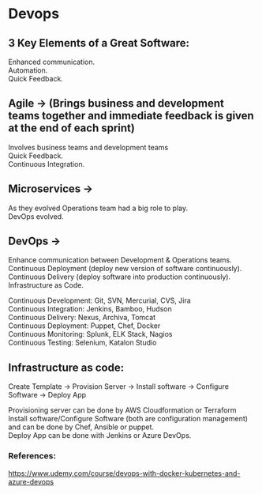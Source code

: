 # Devops

## 3 Key Elements of a Great Software: 
   Enhanced communication.  
   Automation.  
   Quick Feedback.  

## Agile -> (Brings business and development teams together and immediate feedback is given at the end of each sprint)
  Involves business teams and development teams   
  Quick Feedback.   
  Continuous Integration.     

## Microservices -> 
As they evolved Operations team had a big role to play.   
DevOps evolved.   

## DevOps -> 
  Enhance communication between Development & Operations teams.  
  Continuous Deployment (deploy new version of software continuously).  
  Continuous Delivery (deploy software into production continuously).     
  Infrastructure as Code.  

Continuous Development: Git, SVN, Mercurial, CVS, Jira   
Continuous Integration: Jenkins, Bamboo, Hudson    
Continuous Delivery: Nexus, Archiva, Tomcat   
Continuous Deployment: Puppet, Chef, Docker   
Continuous Monitoring: Splunk, ELK Stack, Nagios     
Continuous Testing: Selenium, Katalon Studio   


## Infrastructure as code:   
Create Template -> Provision Server -> Install software -> Configure Software -> Deploy App    

Provisioning server can be done by AWS Cloudformation or Terraform    
Install software/Configure Software (both are configuration management) and can be done by Chef, Ansible or puppet.     
Deploy App can be done with Jenkins or Azure DevOps.    


### References:
https://www.udemy.com/course/devops-with-docker-kubernetes-and-azure-devops
